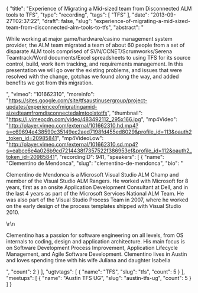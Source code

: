 {
  "title": "Experience of Migrating a Mid-sized team from Disconnected ALM tools to TFS",
  "type": "recording",
  "tags": [
    "TFS"
  ],
  "date": "2013-09-27T02:37:22",
  "draft": false,
  "slug": "experience-of-migrating-a-mid-sized-team-from-disconnected-alm-tools-to-tfs",
  "abstract": "<p>While working at major game/hardware/casino management system provider, the ALM team migrated a team of about 60 people from a set of disparate ALM tools comprised of SVN/CCNET/Scrumworks/Serena Teamtrack/Word documents/Excel spreadsheets to using TFS for its source control, build, work item tracking, and requirements management. In this presentation we will go over the existing problems, and issues that were resolved with the change, gotchas we found along the way, and added benefits we got from this migration.</p>",
  "vimeo": "101662310",
  "moreinfo": "https://sites.google.com/site/tfsaustinusergroup/project-updates/experienceofmigratingamid-sizedteamfromdisconnectedalmtoolstotfs",
  "thumbnail": "https://i.vimeocdn.com/video/483492112_295x166.jpg",
  "mp4Video": "http://player.vimeo.com/external/101662310.hd.mp4?s=c69694e438590c35149ec2aed7198fd455ed8029&profile_id=113&oauth2_token_id=20985841",
  "mp4VideoLow": "http://player.vimeo.com/external/101662310.sd.mp4?s=eabce6e4a026b9cd7214438f7357522f386953ef&profile_id=112&oauth2_token_id=20985841",
  "recordingID": 941,
  "speakers": [
    {
      "name": "Clementino de Mendonca",
      "slug": "clementino-de-mendonca",
      "bio": "<p>Clementino de Mendonca is a Microsoft Visual Studio ALM Champ and member of the Visual Studio ALM Rangers. He worked with Microsoft for 8 years, first as an onsite Application Development Consultant at Dell, and in the last 4 years as part of the Microsoft Services National ALM Team. He was also part of the Visual Studio Process Team in 2007, where he worked on the early design of the process templates shipped with Visual Studio 2010.</p>\r\n<p>Clementino has a passion for software engineering on all levels, from OS internals to coding, design and application architecture. His main focus is on Software Development Process Improvement, Application Lifecycle Management, and Agile Software Development. Clementino lives in Austin and loves spending time with his wife Juliana and daughter Isabella</p>",
      "count": 2
    }
  ],
  "ugtvtags": [
    {
      "name": "TFS",
      "slug": "tfs",
      "count": 5
    }
  ],
  "meetups": [
    {
      "name": "Austin TFS UG",
      "slug": "austin-tfs-ug",
      "count": 5
    }
  ]
}